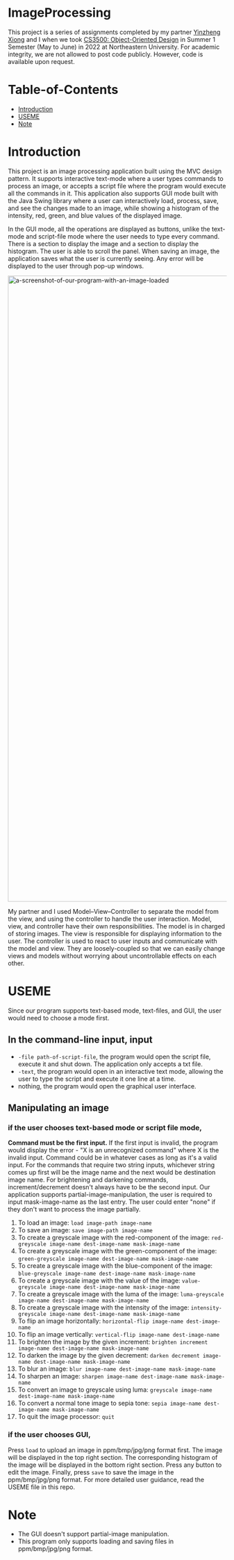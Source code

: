 # ImageProcessing

This project is a series of assignments completed by my partner [Yinzheng Xiong](https://github.com/Mashiro-Yukino) and I when we took [CS3500: Object-Oriented Design](https://course.ccs.neu.edu/cs3500f19/) in Summer 1 Semester (May to June) in 2022 at Northeastern University. For academic integrity, we are not allowed to post code publicly. However, code is available upon request. 

# Table-of-Contents
- [Introduction](#introduction)
- [USEME](#useme)
- [Note](#note)

# Introduction 

This project is an image processing application built using the MVC design pattern. It supports interactive text-mode where a user types commands to process an image, or accepts a script file where the program would execute all the commands in it. This application also supports GUI mode built with the Java Swing library where a user can interactively load, process, save, and see the changes made to an image, while showing a histogram of the intensity, red, green, and blue values of the displayed image. 

In the GUI mode, all the operations are displayed as buttons, unlike the text-mode and script-file mode where the user needs to type every command. There is a section to display the image and a section to display the histogram. The user is able to scroll the panel. When saving an image, the application saves what the user is currently seeing. Any error will be displayed to the user through pop-up windows.

<img width="1440" alt="a-screenshot-of-our-program-with-an-image-loaded" src="https://user-images.githubusercontent.com/71456398/181701356-1f2034b6-963d-485a-96bf-e19292b2b2a8.png">

My partner and I used Model–View–Controller to separate the model from the view, and using the controller to handle the user interaction. Model, view, and controller have their own responsibilities. The model is in charged of storing images. The view is responsible for displaying information to the user. The controller is used to react to user inputs and communicate with the model and view. They are loosely-coupled so that we can easily change views and models without worrying about uncontrollable effects on each other.

# USEME 

Since our program supports text-based mode, text-files, and GUI, the user would need to choose a mode first. 

## In the command-line input, input

- `-file path-of-script-file`, the program would open the script file, execute it and shut down. The application only accepts a txt file. 
- `-text`, the program would open in an interactive text mode, allowing the user to type the script and execute it one line at a time. 
- nothing, the program would open the graphical user interface. 

## Manipulating an image

### if the user chooses text-based mode or script file mode, 
**Command must be the first input.** If the first input is invalid, the program would display the error - "X is an unrecognized command" where X is the invalid input. Command could be in whatever cases as long as it's a valid input. For the commands that require two string inputs, whichever string comes up first will be the image name and the next would be destination image name. For brightening and darkening commands, increment/decrement doesn't always have to be the second input. Our application supports partial-image-manipulation, the user is required to input mask-image-name as the last entry. The user could enter "none" if they don't want to process the image partially. 

1. To load an image: `load image-path image-name`
2. To save an image: `save image-path image-name`
3. To create a greyscale image with the red-component of the image: `red-greyscale image-name dest-image-name mask-image-name`
4. To create a greyscale image with the green-component of the image: `green-greyscale image-name dest-image-name mask-image-name`
5. To create a greyscale image with the blue-component of the image: `blue-greyscale image-name dest-image-name mask-image-name` 
6. To create a greyscale image with the value of the image: `value-greyscale image-name dest-image-name mask-image-name`
7. To create a greyscale image with the luma of the image: `luma-greyscale image-name dest-image-name mask-image-name`
8. To create a greyscale image with the intensity of the image: `intensity-greyscale image-name dest-image-name mask-image-name`
9. To flip an image horizontally: `horizontal-flip image-name dest-image-name`
10. To flip an image vertically: `vertical-flip image-name dest-image-name`
11. To brighten the image by the given increment: `brighten increment image-name dest-image-name mask-image-name`
12. To darken the image by the given decrement: `darken decrement image-name dest-image-name mask-image-name`
13. To blur an image: `blur image-name dest-image-name mask-image-name`
14. To sharpen an image: `sharpen image-name dest-image-name mask-image-name`
15. To convert an image to greyscale using luma: `greyscale image-name dest-image-name mask-image-name`
16. To convert a normal tone image to sepia tone: `sepia image-name dest-image-name mask-image-name`
17. To quit the image processor: `quit`

### if the user chooses GUI, 

Press `load` to upload an image in ppm/bmp/jpg/png format first. The image will be displayed in the top right section. The corresponding histogram of the image will be displayed in the bottom right section. Press any button to edit the image. Finally, press `save` to save the image in the ppm/bmp/jpg/png format. For more detailed user guidance, read the USEME file in this repo. 


# Note

- The GUI doesn't support partial-image manipulation. 
- This program only supports loading and saving files in ppm/bmp/jpg/png format. 



